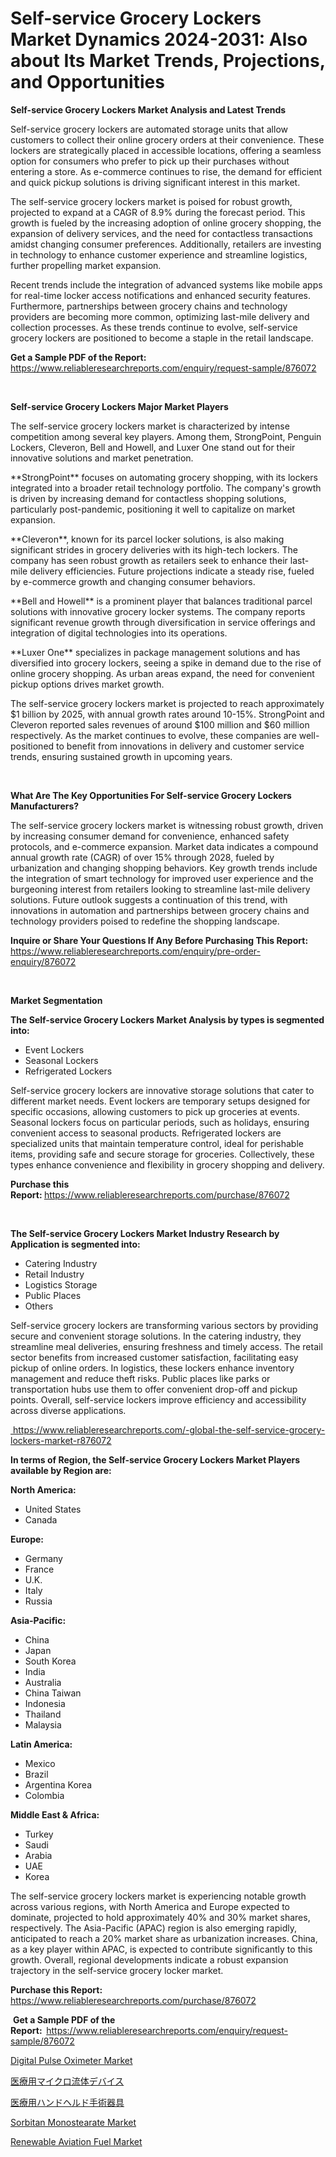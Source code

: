 <p><h1>Self-service Grocery Lockers Market Dynamics 2024-2031: Also about Its Market Trends, Projections, and Opportunities</h1></p><p><strong>Self-service Grocery Lockers Market Analysis and Latest Trends</strong></p>
<p><p>Self-service grocery lockers are automated storage units that allow customers to collect their online grocery orders at their convenience. These lockers are strategically placed in accessible locations, offering a seamless option for consumers who prefer to pick up their purchases without entering a store. As e-commerce continues to rise, the demand for efficient and quick pickup solutions is driving significant interest in this market.</p><p>The self-service grocery lockers market is poised for robust growth, projected to expand at a CAGR of 8.9% during the forecast period. This growth is fueled by the increasing adoption of online grocery shopping, the expansion of delivery services, and the need for contactless transactions amidst changing consumer preferences. Additionally, retailers are investing in technology to enhance customer experience and streamline logistics, further propelling market expansion. </p><p>Recent trends include the integration of advanced systems like mobile apps for real-time locker access notifications and enhanced security features. Furthermore, partnerships between grocery chains and technology providers are becoming more common, optimizing last-mile delivery and collection processes. As these trends continue to evolve, self-service grocery lockers are positioned to become a staple in the retail landscape.</p></p>
<p><strong>Get a Sample PDF of the Report:&nbsp;</strong> <a href="https://www.reliableresearchreports.com/enquiry/request-sample/876072">https://www.reliableresearchreports.com/enquiry/request-sample/876072</a></p>
<p>&nbsp;</p>
<p><strong>Self-service Grocery Lockers Major Market Players</strong></p>
<p><p>The self-service grocery lockers market is characterized by intense competition among several key players. Among them, StrongPoint, Penguin Lockers, Cleveron, Bell and Howell, and Luxer One stand out for their innovative solutions and market penetration.</p><p>**StrongPoint** focuses on automating grocery shopping, with its lockers integrated into a broader retail technology portfolio. The company's growth is driven by increasing demand for contactless shopping solutions, particularly post-pandemic, positioning it well to capitalize on market expansion.</p><p>**Cleveron**, known for its parcel locker solutions, is also making significant strides in grocery deliveries with its high-tech lockers. The company has seen robust growth as retailers seek to enhance their last-mile delivery efficiencies. Future projections indicate a steady rise, fueled by e-commerce growth and changing consumer behaviors.</p><p>**Bell and Howell** is a prominent player that balances traditional parcel solutions with innovative grocery locker systems. The company reports significant revenue growth through diversification in service offerings and integration of digital technologies into its operations.</p><p>**Luxer One** specializes in package management solutions and has diversified into grocery lockers, seeing a spike in demand due to the rise of online grocery shopping. As urban areas expand, the need for convenient pickup options drives market growth.</p><p>The self-service grocery lockers market is projected to reach approximately $1 billion by 2025, with annual growth rates around 10-15%. StrongPoint and Cleveron reported sales revenues of around $100 million and $60 million respectively. As the market continues to evolve, these companies are well-positioned to benefit from innovations in delivery and customer service trends, ensuring sustained growth in upcoming years.</p></p>
<p>&nbsp;</p>
<p><strong>What Are The Key Opportunities For Self-service Grocery Lockers Manufacturers?</strong></p>
<p><p>The self-service grocery lockers market is witnessing robust growth, driven by increasing consumer demand for convenience, enhanced safety protocols, and e-commerce expansion. Market data indicates a compound annual growth rate (CAGR) of over 15% through 2028, fueled by urbanization and changing shopping behaviors. Key growth trends include the integration of smart technology for improved user experience and the burgeoning interest from retailers looking to streamline last-mile delivery solutions. Future outlook suggests a continuation of this trend, with innovations in automation and partnerships between grocery chains and technology providers poised to redefine the shopping landscape.</p></p>
<p><strong>Inquire or Share Your Questions If Any Before Purchasing This Report:</strong> <a href="https://www.reliableresearchreports.com/enquiry/pre-order-enquiry/876072">https://www.reliableresearchreports.com/enquiry/pre-order-enquiry/876072</a></p>
<p>&nbsp;</p>
<p><strong>Market Segmentation</strong></p>
<p><strong>The Self-service Grocery Lockers Market Analysis by types is segmented into:</strong></p>
<p><ul><li>Event Lockers</li><li>Seasonal Lockers</li><li>Refrigerated Lockers</li></ul></p>
<p><p>Self-service grocery lockers are innovative storage solutions that cater to different market needs. Event lockers are temporary setups designed for specific occasions, allowing customers to pick up groceries at events. Seasonal lockers focus on particular periods, such as holidays, ensuring convenient access to seasonal products. Refrigerated lockers are specialized units that maintain temperature control, ideal for perishable items, providing safe and secure storage for groceries. Collectively, these types enhance convenience and flexibility in grocery shopping and delivery.</p></p>
<p><strong>Purchase this Report:&nbsp;</strong><a href="https://www.reliableresearchreports.com/purchase/876072">https://www.reliableresearchreports.com/purchase/876072</a></p>
<p>&nbsp;</p>
<p><strong>The Self-service Grocery Lockers Market Industry Research by Application is segmented into:</strong></p>
<p><ul><li>Catering Industry</li><li>Retail Industry</li><li>Logistics Storage</li><li>Public Places</li><li>Others</li></ul></p>
<p><p>Self-service grocery lockers are transforming various sectors by providing secure and convenient storage solutions. In the catering industry, they streamline meal deliveries, ensuring freshness and timely access. The retail sector benefits from increased customer satisfaction, facilitating easy pickup of online orders. In logistics, these lockers enhance inventory management and reduce theft risks. Public places like parks or transportation hubs use them to offer convenient drop-off and pickup points. Overall, self-service lockers improve efficiency and accessibility across diverse applications.</p></p>
<p><a href="https://www.reliableresearchreports.com/-global-the-self-service-grocery-lockers-market-r876072">&nbsp;https://www.reliableresearchreports.com/-global-the-self-service-grocery-lockers-market-r876072</a></p>
<p><strong>In terms of Region, the Self-service Grocery Lockers Market Players available by Region are:</strong></p>
<p>
    <p> <strong> North America: </strong>
        <ul>
            <li>United States</li>
            <li>Canada</li>
        </ul>
        </p> 
    <p> <strong> Europe: </strong>
        <ul>
            <li>Germany</li>
            <li>France</li>
            <li>U.K.</li>
            <li>Italy</li>
            <li>Russia</li>
        </ul>
        </p> 
    <p> <strong> Asia-Pacific: </strong>
        <ul>
            <li>China</li>
            <li>Japan</li>
            <li>South Korea</li>
            <li>India</li>
            <li>Australia</li>
            <li>China Taiwan</li>
            <li>Indonesia</li>
            <li>Thailand</li>
            <li>Malaysia</li>
        </ul>
        </p> 
    <p> <strong> Latin America: </strong>
        <ul>
            <li>Mexico</li>
            <li>Brazil</li>
            <li>Argentina Korea</li>
            <li>Colombia</li>
        </ul>
        </p> 
    <p> <strong> Middle East & Africa: </strong>
        <ul>
            <li>Turkey</li>
            <li>Saudi</li>
            <li>Arabia</li>
            <li>UAE</li>
            <li>Korea</li>
        </ul>
    </p>
    </p>
<p><p>The self-service grocery lockers market is experiencing notable growth across various regions, with North America and Europe expected to dominate, projected to hold approximately 40% and 30% market shares, respectively. The Asia-Pacific (APAC) region is also emerging rapidly, anticipated to reach a 20% market share as urbanization increases. China, as a key player within APAC, is expected to contribute significantly to this growth. Overall, regional developments indicate a robust expansion trajectory in the self-service grocery locker market.</p></p>
<p><strong>Purchase this Report: </strong><a href="https://www.reliableresearchreports.com/purchase/876072">https://www.reliableresearchreports.com/purchase/876072</a></p>
<p>&nbsp;<strong>Get a Sample PDF of the Report:&nbsp;&nbsp;</strong><a href="https://www.reliableresearchreports.com/enquiry/request-sample/876072">https://www.reliableresearchreports.com/enquiry/request-sample/876072</a></p>
<p><strong></strong></p>
<p><p><a href="https://www.linkedin.com/pulse/what-driving-global-digital-pulse-oximeter-market-dive-trends-jfxwe?trackingId=tC0nxVP3QYWBquKOleX%2F1A%3D%3D">Digital Pulse Oximeter Market</a></p><p><a href="https://medium.com/@samleite85/medical-microfluidic-devices-market-%E3%81%AF-%E3%82%B3%E3%82%B9%E3%83%88%E7%AE%A1%E7%90%86%E3%81%A8%E5%8A%B9%E7%8E%87%E5%90%91%E4%B8%8A%E3%82%92%E5%84%AA%E5%85%88%E3%81%97%E3%81%BE%E3%81%99-%E3%81%95%E3%82%89%E3%81%AB-%E5%A0%B1%E5%91%8A%E6%9B%B8%E3%81%AF%E5%B8%82%E5%A0%B4%E3%81%AE%E9%9C%80%E8%A6%81%E9%9D%A2%E3%81%A8%E4%BE%9B%E7%B5%A6%E9%9D%A2%E3%81%AE%E4%B8%A1%E6%96%B9%E3%82%92%E3%82%AB%E3%83%90%E3%83%BC%E3%81%97%E3%81%A6%E3%81%84%E3%81%BE%E3%81%99-medical-17dd888bef37">医療用マイクロ流体デバイス</a></p><p><a href="https://medium.com/@samleite85/medical-hand-held-surgical-instruments-market-%E3%81%AF-%E3%82%B3%E3%82%B9%E3%83%88%E7%AE%A1%E7%90%86%E3%81%A8%E5%8A%B9%E7%8E%87%E5%90%91%E4%B8%8A%E3%82%92%E5%84%AA%E5%85%88%E3%81%97%E3%81%BE%E3%81%99-%E3%81%95%E3%82%89%E3%81%AB-%E5%A0%B1%E5%91%8A%E6%9B%B8%E3%81%AF%E5%B8%82%E5%A0%B4%E3%81%AE%E9%9C%80%E8%A6%81%E9%9D%A2%E3%81%A8%E4%BE%9B%E7%B5%A6%E9%9D%A2%E3%81%AE%E4%B8%A1%E6%96%B9%E3%82%92%E3%82%AB%E3%83%90%E3%83%BC%E3%81%97%E3%81%A6%E3%81%84%E3%81%BE%E3%81%99-304b68a5e002">医療用ハンドヘルド手術器具</a></p><p><a href="https://medium.com/@lily.brown-0786/the-market-study-covers-the-sorbitan-monostearate-market-across-various-segments-60a0dc8eccec">Sorbitan Monostearate Market</a></p><p><a href="https://issuu.com/reportprime-2/docs/renewable-aviation-fuel-market-size_89e2d3180f793f">Renewable Aviation Fuel Market</a></p></p>